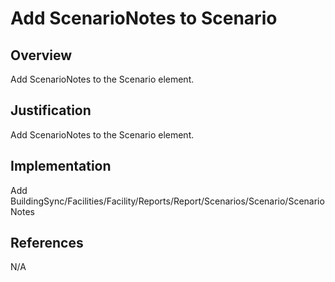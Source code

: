 # Add ScenarioNotes to Scenario

## Overview

Add ScenarioNotes to the Scenario element.

## Justification

Add ScenarioNotes to the Scenario element.

## Implementation

Add BuildingSync/Facilities/Facility/Reports/Report/Scenarios/Scenario/ScenarioNotes

## References

N/A